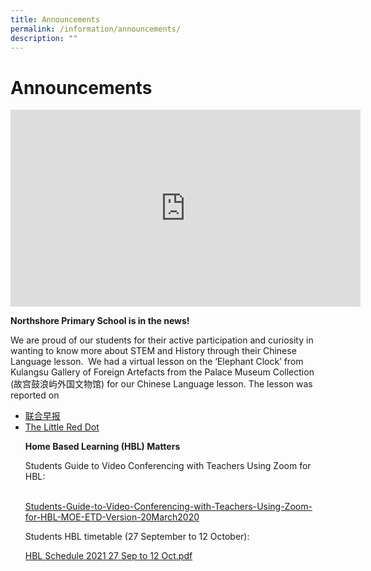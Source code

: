 ```yaml
---
title: Announcements
permalink: /information/announcements/
description: ""
---
```

# **Announcements**

<iframe width="560" height="315" src="https://www.youtube.com/embed/t2i4ScY4P9w?wmode=transparent&amp;playlist=t2i4ScY4P9w&amp;loop=1" title="YouTube video player" frameborder="0" allow="accelerometer; autoplay; clipboard-write; encrypted-media; gyroscope; picture-in-picture" allowfullscreen></iframe>

<strong>Northshore Primary School is in the news!</strong>
<p>We are proud of our students for their active participation and curiosity in wanting to know more about STEM and History through their Chinese Language lesson.   
We had a virtual lesson on the ‘Elephant Clock’ from Kulangsu Gallery of Foreign Artefacts from the Palace Museum Collection (故宫鼓浪屿外国文物馆) for our Chinese Language lesson. The lesson was reported on</p>
<ul>
	<li><a href="https://www.zaobao.com.sg/news/singapore/story20210324-1133601">联合早报</a>
	</li>
		<li><a href="https://epaper.sph.com.sg/lrd/20210330/s/fa27b18c-0e7f-4a94-8d9d-a6d5aabe5c1b">The Little Red Dot</a></li>

<strong>Home Based Learning (HBL) Matters</strong><p>
	Students Guide to Video Conferencing with Teachers Using Zoom for HBL:</p>   
<a href="/files/Students-Guide-to-Video-Conferencing-with-Teachers-Using-Zoom-for-HBL-20March2020.pdf">Students-Guide-to-Video-Conferencing-with-Teachers-Using-Zoom-for-HBL-MOE-ETD-Version-20March2020</a>
  
<p>Students HBL timetable (27 September to 12 October):</p>
<a href="/files/HBL%20Schedule%202021%2027%20Sep%20to%2012%20Oct.pdf">HBL Schedule 2021 27 Sep to 12 Oct.pdf</a>